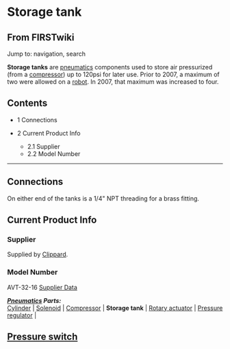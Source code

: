 # Storage tank

## From FIRSTwiki

Jump to: navigation, search

**Storage tanks** are [pneumatics](Pneumatics "Pneumatics") components used to store air pressurized (from a [compressor](Compressor "Compressor")) up to 120psi for later use. Prior to 2007, a maximum of two were allowed on a [robot](Robot "Robot"). In 2007, that maximum was increased to four.

## Contents

- 1 Connections
- 2 Current Product Info

  - 2.1 Supplier
  - 2.2 Model Number

--------------------------------------------------------------------------------

## Connections

On either end of the tanks is a 1/4" NPT threading for a brass fitting.

## Current Product Info

### Supplier

Supplied by [Clippard](http://www.clippard.com "http://www.clippard.com").

### Model Number

AVT-32-16 [Supplier Data](http://www.clippard.com/store/display_details.asp?sku=AVT-32-16 "http://www.clippard.com/store/display_details.asp?sku=AVT-32-16")

_**[Pneumatics](Pneumatics "Pneumatics") Parts:**_<br>
[Cylinder](Cylinder "Cylinder") | [Solenoid](Solenoid "Solenoid") | [Compressor](Compressor "Compressor") | **Storage tank** | [Rotary actuator](Rotary_actuator "Rotary actuator") | [Pressure regulator](Pressure_regulator "Pressure regulator") |

## [Pressure switch](Pressure_switch "Pressure switch")
